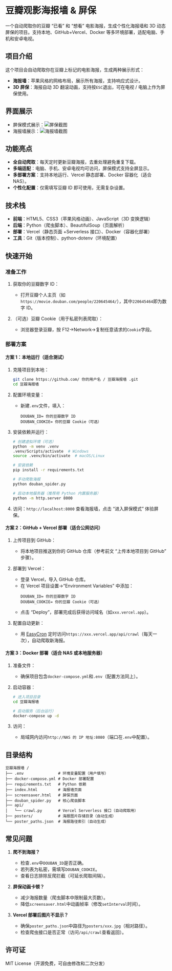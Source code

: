 # 豆瓣观影海报墙 & 屏保

一个自动爬取你的豆瓣 “已看” 和 “想看” 电影海报，生成个性化海报墙和 3D 动态屏保的项目。支持本地、GitHub+Vercel、Docker 等多环境部署，适配电脑、手机和安卓电视。



## 项目介绍

这个项目会自动爬取你在豆瓣上标记的电影海报，生成两种展示形式：
- **海报墙**：苹果风格的网格布局，展示所有海报，支持响应式设计。
- **3D 屏保**：海报自动 3D 翻滚动画，支持按`ESC`退出，可在电视 / 电脑上作为屏保使用。


## 界面展示

- 屏保模式展示：![屏保截图](/pic_readme/screensaver.png)
- 海报墙展示：![海报墙截图](/pic_readme/poster-wall.png)

## 功能亮点

- **全自动爬取**：每天定时更新豆瓣海报，去重处理避免重复下载。
- **多端适配**：电脑、手机、安卓电视均可访问，屏保模式支持全屏显示。
- **多部署方案**：支持本地运行、Vercel 静态部署、Docker 容器化（适合 NAS）。
- **个性化配置**：仅需填写豆瓣 ID 即可使用，无需复杂设置。


## 技术栈

- **前端**：HTML5、CSS3（苹果风格动画）、JavaScript（3D 变换逻辑）
- **后端**：Python（爬虫脚本）、BeautifulSoup（页面解析）
- **部署**：Vercel（静态页面 +Serverless 接口）、Docker（容器化部署）
- **工具**：Git（版本控制）、python-dotenv（环境配置）





## 快速开始

### 准备工作

1. 获取你的豆瓣数字 ID：
   - 打开豆瓣个人主页（如`https://movie.douban.com/people/220645464/`），其中`220645464`即为数字 ID。

2. （可选）豆瓣 Cookie（用于私密列表爬取）：
   - 浏览器登录豆瓣，按 F12→Network→复制任意请求的`Cookie`字段。


### 部署方案

#### 方案 1：本地运行（适合测试）

1. 克隆项目到本地：
   ```bash
   git clone https://github.com/ 你的用户名 / 豆瓣海报墙 .git
   cd 豆瓣海报墙
   ```

2. 配置环境变量：
   - 新建`.env`文件，填入：
     ```env
     DOUBAN_ID= 你的豆瓣数字 ID
     DOUBAN_COOKIE= 你的豆瓣 Cookie（可选）
     ```

3. 安装依赖并运行：
   ```bash
   # 创建虚拟环境（可选）
   python -m venv .venv
   .venv/Scripts/activate  # Windows
   source .venv/bin/activate  # macOS/Linux

   # 安装依赖
   pip install -r requirements.txt

   # 手动爬取海报
   python douban_spider.py

   # 启动本地服务器（推荐用 Python 内置服务器）
   python -m http.server 8000
   ```

4. 访问：`http://localhost:8000` 查看海报墙，点击 “进入屏保模式” 体验屏保。


#### 方案 2：GitHub + Vercel 部署（适合公网访问）

1. 上传项目到 GitHub：
   - 将本地项目推送到你的 GitHub 仓库（参考前文 “上传本地项目到 GitHub” 步骤）。

2. 部署到 Vercel：
   - 登录 Vercel，导入 GitHub 仓库。
   - 在 Vercel 项目设置→“Environment Variables” 中添加：
     ```
     DOUBAN_ID= 你的豆瓣数字 ID
     DOUBAN_COOKIE= 你的豆瓣 Cookie（可选）
     ```
   - 点击 “Deploy”，部署完成后获得访问域名（如`xxx.vercel.app`）。

3. 配置自动更新：
   - 用 [EasyCron](https://easycron.com/) 定时访问`https://xxx.vercel.app/api/crawl`（每天一次），自动爬取新海报。


#### 方案 3：Docker 部署（适合 NAS 或本地服务器）

1. 准备文件：
   - 确保项目包含`docker-compose.yml`和`.env`（配置方法同上）。

2. 启动容器：
   ```bash
   # 进入项目目录
   cd 豆瓣海报墙

   # 启动服务（后台运行）
   docker-compose up -d
   ```

3. 访问：
   - 局域网内访问`http://NAS 的 IP 地址:8080`（端口在`.env`中配置）。


## 目录结构

```
豆瓣海报墙 /
├── .env               # 环境变量配置（用户填写）
├── docker-compose.yml # Docker 部署配置
├── requirements.txt   # Python 依赖
├── index.html         # 海报墙页面
├── screensaver.html   # 屏保页面
├── douban_spider.py   # 核心爬虫脚本
├── api/
│   └── crawl.py       # Vercel Serverless 接口（自动爬取用）
├── posters/           # 海报图片存储目录（自动生成）
└── poster_paths.json  # 海报路径索引（自动生成）
```


## 常见问题

1. **爬不到海报？**
   - 检查`.env`中`DOUBAN_ID`是否正确。
   - 若列表为私密，需填写`DOUBAN_COOKIE`。
   - 查看日志排除反爬拦截（可延长爬取间隔）。

2. **屏保动画卡顿？**
   - 减少海报数量（爬虫脚本中限制最大页数）。
   - 降低`screensaver.html`中动画帧率（修改`setInterval`时间）。

3. **Vercel 部署后图片不显示？**
   - 确保`poster_paths.json`中路径为`posters/xxx.jpg`（相对路径）。
   - 检查爬虫接口是否正常（访问`/api/crawl`查看返回）。


## 许可证

MIT License（开源免费，可自由修改和二次分发）